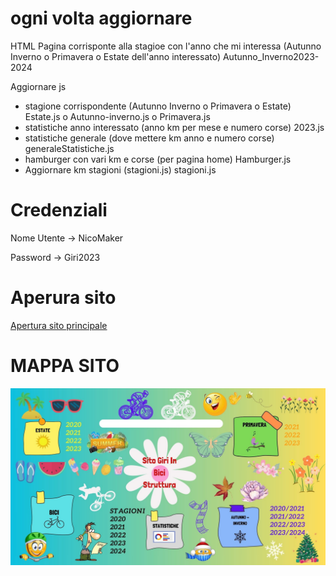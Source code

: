 <h1>ogni volta aggiornare </h1>

<p> HTML Pagina corrisponte alla stagioe con l'anno che mi interessa (Autunno Inverno o Primavera o Estate dell'anno interessato)
    Autunno_Inverno2023-2024
</p>

<p> Aggiornare js 
    <ul>
    <li> stagione corrispondente (Autunno Inverno o Primavera o Estate) Estate.js o Autunno-inverno.js o Primavera.js</li>
    <li> statistiche anno interessato (anno km per mese e numero corse) 2023.js</li>  
    <li> statistiche generale (dove mettere km anno e numero corse) generaleStatistiche.js</li>  
    <li>hamburger con vari km e corse (per pagina home) Hamburger.js</li>
    <li> Aggiornare km stagioni (stagioni.js) stagioni.js</li>
</ul></p>

<h1> Credenziali </h1>

<p>Nome Utente -> NicoMaker</p>
<p>Password -> Giri2023</P>

<h1>Aperura sito </h1>
<a href="https://giri-in-bici.netlify.app/" target = "_blank">Apertura sito principale</a>

<h1>MAPPA SITO </h1>

<img src = "About_Us/Mappa.jpg">